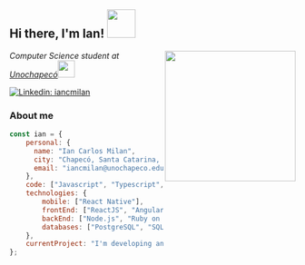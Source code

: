 <h2> Hi there, I'm Ian! <img src="https://media.giphy.com/media/l49JSBc0ragzmcsko/giphy.gif" width="50"></h2>
<img align='right' src="https://media.giphy.com/media/jTNG3RF6EwbkpD4LZx/giphy.gif" width="230">
<p><em>Computer Science student at <a href="https://www.unochapeco.edu.br/">Unochapecó</a><img src="https://media.giphy.com/media/iDaCeaKrHhUI1I8e2b/giphy.gif" width="30"> 
</em></p>

[![Linkedin: iancmilan](https://img.shields.io/badge/-iancmilan-blue?style=flat-square&logo=Linkedin&logoColor=white&link=https://www.linkedin.com/in/iancmilan)](https://www.linkedin.com/in/iancmilan/)

### About me

```javascript
const ian = {
    personal: {
      name: "Ian Carlos Milan",
      city: "Chapecó, Santa Catarina, Brazil",
      email: "iancmilan@unochapeco.edu.br"
    }, 
    code: ["Javascript", "Typescript", "Ruby", "C++"],
    technologies: {
        mobile: ["React Native"],
        frontEnd: ["ReactJS", "Angular"],
        backEnd: ["Node.js", "Ruby on Rails"],
        databases: ["PostgreSQL", "SQLite"]
    },
    currentProject: "I'm developing an app for Sistema do Perito using React Native."
};
```



<!-- Links -->
[linkedin]: https://img.shields.io/badge/-iancmilan-blue?style=flat-square&logo=Linkedin&logoColor=white&link=https://www.linkedin.com/in/iancmilan/

<!--
**iancmilan/iancmilan** is a ✨ _special_ ✨ repository because its `README.md` (this file) appears on your GitHub profile.

Here are some ideas to get you started:

- 🔭 I’m currently working on ...
- 🌱 I’m currently learning ...
- 👯 I’m looking to collaborate on ...
- 🤔 I’m looking for help with ...
- 💬 Ask me about ...
- 📫 How to reach me: ...
- 😄 Pronouns: ...
- ⚡ Fun fact: ...
-->
